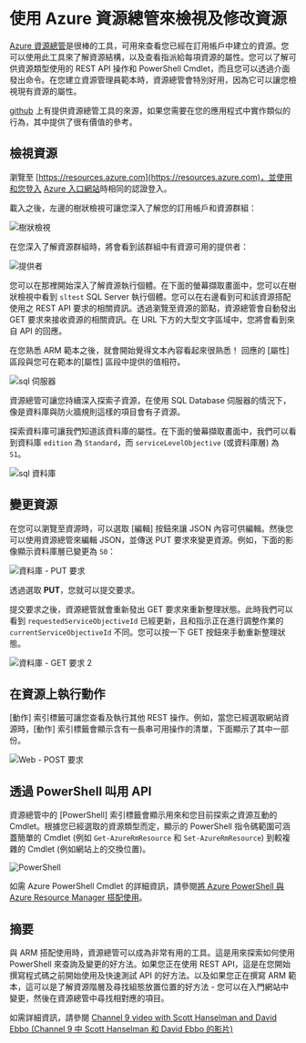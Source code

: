 <properties
   pageTitle="Azure 資源總管 | Microsoft Azure"
   description="說明 Azure 資源總管，以及說明如何透過 Azure Resource Manager 使用資源總管來檢視及更新部署。"
   services="azure-resource-manager"
   documentationCenter="na"
   authors="stuartleeks"
   manager="ankodu"
   editor=""/>

<tags
   ms.service="azure-resource-manager"
   ms.devlang="na"
   ms.topic="article"
   ms.tgt_pltfrm="na"
   ms.workload="na"
   ms.date="03/04/2016"
   ms.author="stuartle;tomfitz"/>

# 使用 Azure 資源總管來檢視及修改資源
[Azure 資源總管](https://resources.azure.com)是很棒的工具，可用來查看您已經在訂用帳戶中建立的資源。您可以使用此工具來了解資源結構，以及查看指派給每項資源的屬性。您可以了解可供資源類型使用的 REST API 操作和 PowerShell Cmdlet，而且您可以透過介面發出命令。在您建立資源管理員範本時，資源總管會特別好用，因為它可以讓您檢視現有資源的屬性。

[github](https://github.com/projectkudu/ARMExplorer) 上有提供資源總管工具的來源，如果您需要在您的應用程式中實作類似的行為，其中提供了很有價值的參考。

## 檢視資源
瀏覽至 [https://resources.azure.com](https://resources.azure.com)，並使用和您登入 [Azure 入口網站](https://portal.azure.com)時相同的認證登入。

載入之後，左邊的樹狀檢視可讓您深入了解您的訂用帳戶和資源群組：

![樹狀檢視](./media/resource-manager-resource-explorer/are-01-treeview.png)

在您深入了解資源群組時，將會看到該群組中有資源可用的提供者：

![提供者](./media/resource-manager-resource-explorer/are-02-treeview-providers.png)

您可以在那裡開始深入了解資源執行個體。在下面的螢幕擷取畫面中，您可以在樹狀檢視中看到 `sltest` SQL Server 執行個體。您可以在右邊看到可和該資源搭配使用之 REST API 要求的相關資訊。透過瀏覽至資源的節點，資源總管會自動發出 GET 要求來接收資源的相關資訊。在 URL 下方的大型文字區域中，您將會看到來自 API 的回應。

在您熟悉 ARM 範本之後，就會開始覺得文本內容看起來很熟悉！ 回應的 [屬性] 區段與您可在範本的[屬性] 區段中提供的值相符。

![sql 伺服器](./media/resource-manager-resource-explorer/are-03-sqlserver-with-response.png)

資源總管可讓您持續深入探索子資源，在使用 SQL Database 伺服器的情況下，像是資料庫與防火牆規則這樣的項目會有子資源。

探索資料庫可讓我們知道該資料庫的屬性。在下面的螢幕擷取畫面中，我們可以看到資料庫 `edition` 為 `Standard`，而 `serviceLevelObjective` (或資料庫層) 為 `S1`。

![sql 資料庫](./media/resource-manager-resource-explorer/are-04-database-get.png)

## 變更資源

在您可以瀏覽至資源時，可以選取 [編輯] 按鈕來讓 JSON 內容可供編輯。然後您可以使用資源總管來編輯 JSON，並傳送 PUT 要求來變更資源。例如，下面的影像顯示資料庫層已變更為 `S0`：

![資料庫 - PUT 要求](./media/resource-manager-resource-explorer/are-05-database-put.png)

透過選取 **PUT**，您就可以提交要求。

提交要求之後，資源總管就會重新發出 GET 要求來重新整理狀態。此時我們可以看到 `requestedServiceObjectiveId` 已經更新，且和指示正在進行調整作業的 `currentServiceObjectiveId` 不同。您可以按一下 GET 按鈕來手動重新整理狀態。

![資料庫 - GET 要求 2](./media/resource-manager-resource-explorer/are-06-database-get2.png)

## 在資源上執行動作

[動作] 索引標籤可讓您查看及執行其他 REST 操作。例如，當您已經選取網站資源時，[動作] 索引標籤會顯示含有一長串可用操作的清單，下面顯示了其中一部份。

![Web - POST 要求](./media/resource-manager-resource-explorer/are-web-post.png)

## 透過 PowerShell 叫用 API
資源總管中的 [PowerShell] 索引標籤會顯示用來和您目前探索之資源互動的 Cmdlet。根據您已經選取的資源類型而定，顯示的 PowerShell 指令碼範圍可涵蓋簡單的 Cmdlet (例如 `Get-AzureRmResource` 和 `Set-AzureRmResource`) 到較複雜的 Cmdlet (例如網站上的交換位置)。

![PowerShell](./media/resource-manager-resource-explorer/are-07-powershell.png)

如需 Azure PowerShell Cmdlet 的詳細資訊，請參閱[將 Azure PowerShell 與 Azure Resource Manager 搭配使用](./powershell-azure-resource-manager.md)。

## 摘要
與 ARM 搭配使用時，資源總管可以成為非常有用的工具。這是用來探索如何使用 PowerShell 來查詢及變更的好方法。如果您正在使用 REST API，這是在您開始撰寫程式碼之前開始使用及快速測試 API 的好方法。以及如果您正在撰寫 ARM 範本，這可以是了解資源階層及尋找組態放置位置的好方法 - 您可以在入門網站中變更，然後在資源總管中尋找相對應的項目。

如需詳細資訊，請參閱 [Channel 9 video with Scott Hanselman and David Ebbo (Channel 9 中 Scott Hanselman 和 David Ebbo 的影片)](https://channel9.msdn.com/Shows/Azure-Friday/Azure-Resource-Manager-Explorer-with-David-Ebbo)

<!---HONumber=AcomDC_0309_2016-->